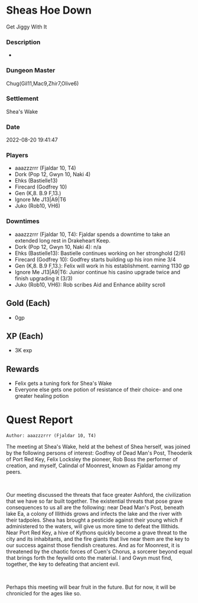 # Sheas Hoe Down
Get Jiggy With It
### Description
-
### Dungeon Master
Chug(Gil11,Mac9,Zhir7,Olive6)
### Settlement
Shea's Wake
### Date
2022-08-20 19:41:47
### Players
* aaazzzrrr (Fjaldar 10, T4)
* Dork (Pop 12, Gwyn 10, Naki 4)
* Ehks (Bastielle13)
* Firecard (Godfrey 10)
* Gen (K,8. B.9 F,13.)
* Ignore Me J13|A9|T6
* Juko (Rob10, VH6)
### Downtimes
* aaazzzrrr (Fjaldar 10, T4): Fjaldar spends a downtime to take an extended long rest in Drakeheart Keep.
* Dork (Pop 12, Gwyn 10, Naki 4): n/a
* Ehks (Bastielle13): Bastielle continues working on her stronghold (2/6)
* Firecard (Godfrey 10): Godfrey starts building up his iron mine 3/4
* Gen (K,8. B.9 F,13.): Felix will work in his establishment. earning 1130 gp
* Ignore Me J13|A9|T6: Junior continue his casino upgrade twice and finish upgrading it (3/3)
* Juko (Rob10, VH6): Rob scribes Aid and Enhance ability scroll
## Gold (Each)
* 0gp
## XP (Each)
* 3K exp
## Rewards
* Felix gets a tuning fork for Shea's Wake
* Everyone else gets one potion of resistance of their choice- and one greater healing potion
# Quest Report
`Author: aaazzzrrr (Fjaldar 10, T4)`


The meeting at Shea's Wake, held at the behest of Shea herself, was joined by the following persons of interest: Godfrey of Dead Man's Post, Theoderik of Port Red Key, Felix Locksley the pioneer, Rob Boss the performer of creation, and myself, Calindal of Moonrest, known as Fjaldar among my peers.

&nbsp;

Our meeting discussed the threats that face greater Ashford, the civilization that we have so far built together. The existential threats that pose grave consequences to us all are the following: near Dead Man's Post, beneath lake Ea, a colony of Illithids grows and infects the lake and the river with their tadpoles. Shea has brought a pesticide against their young which if administered to the waters, will give us more time to defeat the Illithids. Near Port Red Key, a hive of Kythons quickly become a grave threat to the city and its inhabitants, and the fire giants that live near them are the key to our success against those fiendish creatures. And as for Moonrest, it is threatened by the chaotic forces of Cuen's Chorus, a sorcerer beyond equal that brings forth the feywild onto the material. I and Gwyn must find, together, the key to defeating that ancient evil.

&nbsp;

Perhaps this meeting will bear fruit in the future. But for now, it will be chronicled for the ages like so.